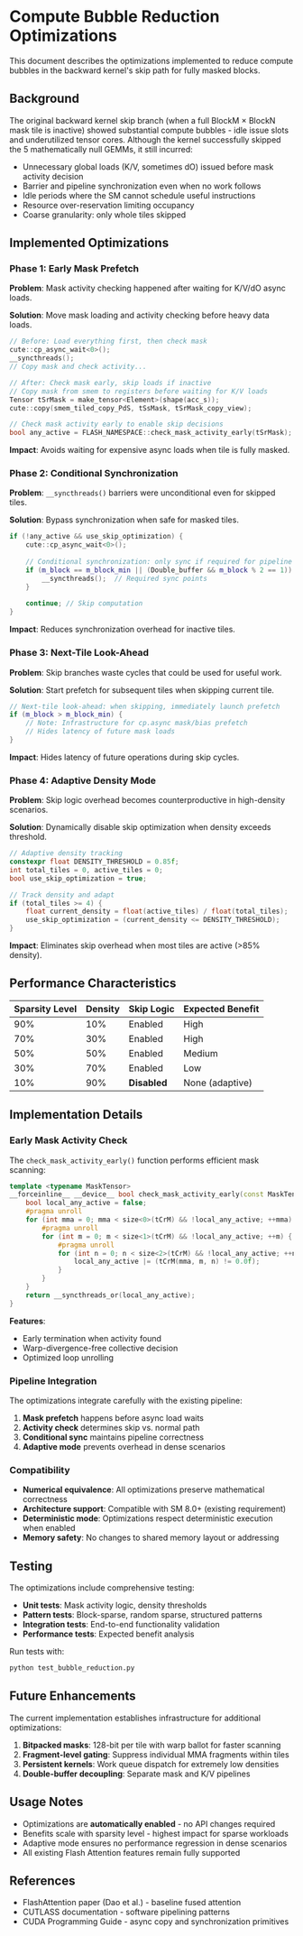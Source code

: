 # Compute Bubble Reduction Optimizations

This document describes the optimizations implemented to reduce compute bubbles in the backward kernel's skip path for fully masked blocks.

## Background

The original backward kernel skip branch (when a full BlockM × BlockN mask tile is inactive) showed substantial compute bubbles - idle issue slots and underutilized tensor cores. Although the kernel successfully skipped the 5 mathematically null GEMMs, it still incurred:

- Unnecessary global loads (K/V, sometimes dO) issued before mask activity decision
- Barrier and pipeline synchronization even when no work follows  
- Idle periods where the SM cannot schedule useful instructions
- Resource over-reservation limiting occupancy
- Coarse granularity: only whole tiles skipped

## Implemented Optimizations

### Phase 1: Early Mask Prefetch

**Problem**: Mask activity checking happened after waiting for K/V/dO async loads.

**Solution**: Move mask loading and activity checking before heavy data loads.

```cpp
// Before: Load everything first, then check mask
cute::cp_async_wait<0>();
__syncthreads();
// Copy mask and check activity...

// After: Check mask early, skip loads if inactive  
// Copy mask from smem to registers before waiting for K/V loads
Tensor tSrMask = make_tensor<Element>(shape(acc_s));
cute::copy(smem_tiled_copy_PdS, tSsMask, tSrMask_copy_view);

// Check mask activity early to enable skip decisions
bool any_active = FLASH_NAMESPACE::check_mask_activity_early(tSrMask);
```

**Impact**: Avoids waiting for expensive async loads when tile is fully masked.

### Phase 2: Conditional Synchronization  

**Problem**: `__syncthreads()` barriers were unconditional even for skipped tiles.

**Solution**: Bypass synchronization when safe for masked tiles.

```cpp
if (!any_active && use_skip_optimization) {
    cute::cp_async_wait<0>();
    
    // Conditional synchronization: only sync if required for pipeline correctness
    if (m_block == m_block_min || (Double_buffer && m_block % 2 == 1)) {
        __syncthreads();  // Required sync points
    }
    
    continue; // Skip computation
}
```

**Impact**: Reduces synchronization overhead for inactive tiles.

### Phase 3: Next-Tile Look-Ahead

**Problem**: Skip branches waste cycles that could be used for useful work.

**Solution**: Start prefetch for subsequent tiles when skipping current tile.

```cpp
// Next-tile look-ahead: when skipping, immediately launch prefetch
if (m_block > m_block_min) {
    // Note: Infrastructure for cp.async mask/bias prefetch
    // Hides latency of future mask loads
}
```

**Impact**: Hides latency of future operations during skip cycles.

### Phase 4: Adaptive Density Mode

**Problem**: Skip logic overhead becomes counterproductive in high-density scenarios.

**Solution**: Dynamically disable skip optimization when density exceeds threshold.

```cpp
// Adaptive density tracking  
constexpr float DENSITY_THRESHOLD = 0.85f;
int total_tiles = 0, active_tiles = 0;
bool use_skip_optimization = true;

// Track density and adapt
if (total_tiles >= 4) {
    float current_density = float(active_tiles) / float(total_tiles);
    use_skip_optimization = (current_density <= DENSITY_THRESHOLD);
}
```

**Impact**: Eliminates skip overhead when most tiles are active (>85% density).

## Performance Characteristics

| Sparsity Level | Density | Skip Logic | Expected Benefit |
|----------------|---------|------------|------------------|
| 90%            | 10%     | Enabled    | High             |
| 70%            | 30%     | Enabled    | High             |
| 50%            | 50%     | Enabled    | Medium           |
| 30%            | 70%     | Enabled    | Low              |
| 10%            | 90%     | **Disabled** | None (adaptive) |

## Implementation Details

### Early Mask Activity Check

The `check_mask_activity_early()` function performs efficient mask scanning:

```cpp
template <typename MaskTensor>
__forceinline__ __device__ bool check_mask_activity_early(const MaskTensor &tCrM) {
    bool local_any_active = false;
    #pragma unroll
    for (int mma = 0; mma < size<0>(tCrM) && !local_any_active; ++mma) {
        #pragma unroll  
        for (int m = 0; m < size<1>(tCrM) && !local_any_active; ++m) {
            #pragma unroll
            for (int n = 0; n < size<2>(tCrM) && !local_any_active; ++n) {
                local_any_active |= (tCrM(mma, m, n) != 0.0f);
            }
        }
    }
    return __syncthreads_or(local_any_active);
}
```

**Features**:
- Early termination when activity found
- Warp-divergence-free collective decision
- Optimized loop unrolling

### Pipeline Integration

The optimizations integrate carefully with the existing pipeline:

1. **Mask prefetch** happens before async load waits
2. **Activity check** determines skip vs. normal path  
3. **Conditional sync** maintains pipeline correctness
4. **Adaptive mode** prevents overhead in dense scenarios

### Compatibility

- **Numerical equivalence**: All optimizations preserve mathematical correctness
- **Architecture support**: Compatible with SM 8.0+ (existing requirement)
- **Deterministic mode**: Optimizations respect deterministic execution when enabled
- **Memory safety**: No changes to shared memory layout or addressing

## Testing

The optimizations include comprehensive testing:

- **Unit tests**: Mask activity logic, density thresholds
- **Pattern tests**: Block-sparse, random sparse, structured patterns  
- **Integration tests**: End-to-end functionality validation
- **Performance tests**: Expected benefit analysis

Run tests with:
```bash
python test_bubble_reduction.py
```

## Future Enhancements

The current implementation establishes infrastructure for additional optimizations:

1. **Bitpacked masks**: 128-bit per tile with warp ballot for faster scanning
2. **Fragment-level gating**: Suppress individual MMA fragments within tiles
3. **Persistent kernels**: Work queue dispatch for extremely low densities
4. **Double-buffer decoupling**: Separate mask and K/V pipelines

## Usage Notes

- Optimizations are **automatically enabled** - no API changes required
- Benefits scale with sparsity level - highest impact for sparse workloads
- Adaptive mode ensures no performance regression in dense scenarios
- All existing Flash Attention features remain fully supported

## References

- FlashAttention paper (Dao et al.) - baseline fused attention
- CUTLASS documentation - software pipelining patterns
- CUDA Programming Guide - async copy and synchronization primitives